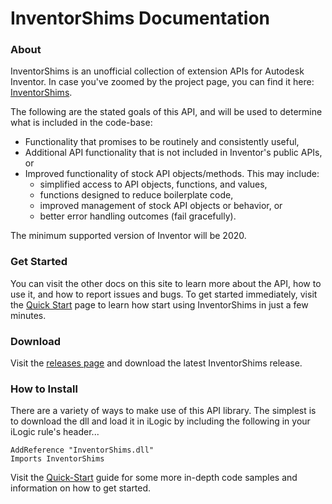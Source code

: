 # InventorShims Documentation

### About

InventorShims is an unofficial collection of extension APIs for Autodesk Inventor.  In case you've zoomed by the project page, you can find it here: [InventorShims](https://github.com/InventorCode/InventorShims).

The following are the stated goals of this API, and will be used to determine what is included in the code-base:

* Functionality that promises to be routinely and consistently useful,
* Additional API functionality that is not included in Inventor's public APIs, or
* Improved functionality of stock API objects/methods.  This may include:
  * simplified access to API objects, functions, and values,
  * functions designed to reduce boilerplate code,
  * improved management of stock API objects or behavior, or
  * better error handling outcomes (fail gracefully).
  
The minimum supported version of Inventor will be 2020.

### Get Started

You can visit the other docs on this site to learn more about the API, how to use it, and how to report issues and bugs.  To get started immediately, visit the [Quick Start](articles/quick-start.md) page to learn how start using InventorShims in just a few minutes.

### Download

Visit the [releases page](https://github.com/InventorCode/InventorShims/releases) and download the latest InventorShims release.

### How to Install

There are a variety of ways to make use of this API library.  The simplest is to download the dll and load it in iLogic by including the following in your iLogic rule's header...  

    AddReference "InventorShims.dll"
    Imports InventorShims

Visit the [Quick-Start](articles/quick-start.md) guide for some more in-depth code samples and information on how to get started.